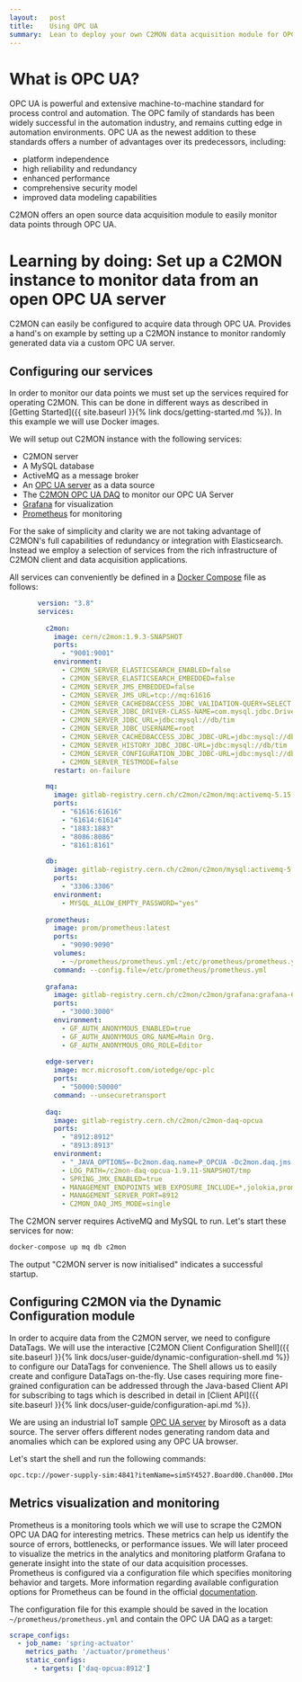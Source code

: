 ```yaml
---
layout:   post
title:    Using OPC UA
summary:  Lean to deploy your own C2MON data acquisition module for OPC UA servers.
---
```


# What is OPC UA?

OPC UA is powerful and extensive machine-to-machine standard for process control and automation. The OPC family of 
standards has been widely successful in the automation industry, and remains cutting edge in automation environments. 
OPC UA as the newest addition to these standards offers a number of advantages over its predecessors, including:

* platform independence
* high reliability and redundancy
* enhanced performance
* comprehensive security model
* improved data modeling capabilities

C2MON offers an open source data acquisition module to easily monitor data points through OPC UA. 


# Learning by doing: Set up a C2MON instance to monitor data from an open OPC UA server

C2MON can easily be configured to acquire data through OPC UA. Provides a hand's on example by setting up a C2MON
 instance to monitor randomly generated data via a custom OPC UA server. 
 
## Configuring our services
In order to monitor our data points we must set up the services required for operating C2MON. This can be done in
 different ways as described in [Getting Started]({{ site.baseurl }}{% link docs/getting-started.md %}). In this
  example we will use Docker images.

We will setup out C2MON instance with the following services:
* C2MON server
* A MySQL database
* ActiveMQ as a message broker
* An [OPC UA server](https://github.com/Azure-Samples/iot-edge-opc-plc) as a data source
* The [C2MON OPC UA DAQ](https://github.com/c2mon/c2mon-daq-opcua) to monitor our OPC UA Server
* [Grafana](https://grafana.com/) for visualization
* [Prometheus](https://prometheus.io/) for monitoring

For the sake of simplicity and clarity we are not taking advantage of C2MON's full capabilities of redundancy or integration with Elasticsearch. 
Instead we employ a selection of services from the rich infrastructure of C2MON client and data acquisition applications. 

All services can conveniently be defined in a [Docker Compose](https://docs.docker.com/compose/) file as follows:

```yaml
       version: "3.8"
       services:
       
         c2mon:
           image: cern/c2mon:1.9.3-SNAPSHOT
           ports:
             - "9001:9001"
           environment:
             - C2MON_SERVER_ELASTICSEARCH_ENABLED=false
             - C2MON_SERVER_ELASTICSEARCH_EMBEDDED=false
             - C2MON_SERVER_JMS_EMBEDDED=false
             - C2MON_SERVER_JMS_URL=tcp://mq:61616
             - C2MON_SERVER_CACHEDBACCESS_JDBC_VALIDATION-QUERY=SELECT 1
             - C2MON_SERVER_JDBC_DRIVER-CLASS-NAME=com.mysql.jdbc.Driver
             - C2MON_SERVER_JDBC_URL=jdbc:mysql://db/tim
             - C2MON_SERVER_JDBC_USERNAME=root
             - C2MON_SERVER_CACHEDBACCESS_JDBC_JDBC-URL=jdbc:mysql://db/tim
             - C2MON_SERVER_HISTORY_JDBC_JDBC-URL=jdbc:mysql://db/tim
             - C2MON_SERVER_CONFIGURATION_JDBC_JDBC-URL=jdbc:mysql://db/tim
             - C2MON_SERVER_TESTMODE=false
           restart: on-failure

         mq:
           image: gitlab-registry.cern.ch/c2mon/c2mon/mq:activemq-5.15.2-c2mon-1.9.11-SNAPSHOT
           ports:
             - "61616:61616"
             - "61614:61614"
             - "1883:1883"
             - "8086:8086"
             - "8161:8161"

         db:
           image: gitlab-registry.cern.ch/c2mon/c2mon/mysql:activemq-5.15.2-c2mon-1.9.11-SNAPSHOT
           ports:
             - "3306:3306"
           environment:
             - MYSQL_ALLOW_EMPTY_PASSWORD="yes"
       
         prometheus:
           image: prom/prometheus:latest
           ports:
             - "9090:9090"
           volumes:
             - ~/prometheus/prometheus.yml:/etc/prometheus/prometheus.yml
           command: --config.file=/etc/prometheus/prometheus.yml
           
         grafana:
           image: gitlab-registry.cern.ch/c2mon/c2mon/grafana:grafana-6.1.2-c2mon-1.9.11-SNAPSHOT
           ports:
             - "3000:3000"
           environment:
             - GF_AUTH_ANONYMOUS_ENABLED=true
             - GF_AUTH_ANONYMOUS_ORG_NAME=Main Org.
             - GF_AUTH_ANONYMOUS_ORG_ROLE=Editor
       
         edge-server:
           image: mcr.microsoft.com/iotedge/opc-plc
           ports:
             - "50000:50000"
           command: --unsecuretransport
       
         daq:
           image: gitlab-registry.cern.ch/c2mon/c2mon-daq-opcua
           ports:
             - "8912:8912"
             - "8913:8913"
           environment:
             - "_JAVA_OPTIONS=-Dc2mon.daq.name=P_OPCUA -Dc2mon.daq.jms.mode=single -Dc2mon.daq.jms.url=tcp://mq:61616 -Dc2mon.client.jms.url=tcp://mq:61616 -Dc2mon.daq.opcua.trustAllServers=true -Dc2mon.daq.opcua.certifierPriority.noSecurity=3 -Dc2mon.daq.opcua.portSubstitutionMode=NONE -Dc2mon.daq.opcua.hostSubstitutionMode=SUBSTITUTE_LOCAL"
             - LOG_PATH=/c2mon-daq-opcua-1.9.11-SNAPSHOT/tmp
             - SPRING_JMX_ENABLED=true
             - MANAGEMENT_ENDPOINTS_WEB_EXPOSURE_INCLUDE=*,jolokia,prometheus
             - MANAGEMENT_SERVER_PORT=8912
             - C2MON_DAQ_JMS_MODE=single

```

The C2MON server requires ActiveMQ and MySQL to run. 
Let's start these services for now:

```bash
docker-compose up mq db c2mon
```

The output "C2MON server is now initialised" indicates a successful startup.

## Configuring C2MON via the Dynamic Configuration module

In order to acquire data from the C2MON server, we need to configure DataTags.
We will use the interactive [C2MON Client Configuration Shell]({{ site.baseurl }}{% link docs/user-guide/dynamic-configuration-shell.md %}) to configure our DataTags for convenience.
The Shell allows us to easily create and configure DataTags on-the-fly.
Use cases requiring more fine-grained configuration can be addressed through the Java-based Client API for subscribing to tags which is described in detail in [Client API]({{ site.baseurl }}{% link docs/user-guide/configuration-api.md %}).

We are using an industrial IoT sample [OPC UA server](https://github.com/Azure-Samples/iot-edge-opc-plc) by Mirosoft as a data source.
The server offers different nodes generating random data and anomalies which can be explored using any OPC UA browser.


Let's start the shell and run the following commands:

```bash
opc.tcp://power-supply-sim:4841?itemName=simSY4527.Board00.Chan000.IMon?tagName=IMon-EQ00&dataType=java.lang.Float&setNamespace=2;opc.tcp://power-supply-sim:4841?itemName=simSY4527.Board00.Chan000.VMon?tagName=VMon-EQ00&dataType=java.lang.Float&setNamespace=2  

```


## Metrics visualization and monitoring


Prometheus  is a monitoring tools which we will use to scrape the C2MON OPC UA DAQ for interesting metrics. 
These metrics can help us identify the source of errors, bottlenecks, or performance issues. 
We will later proceed to visualize the metrics in the analytics and monitoring platform Grafana to generate insight into the state of our data acquisition processes.
Prometheus is configured via a configuration file which specifies monitoring behavior and targets. 
More information regarding available configuration options for Prometheus can be found in the official [documentation](https://prometheus.io/docs/prometheus/latest/configuration/configuration/).

The configuration file for this example should be saved in the location `~/prometheus/prometheus.yml` and contain the OPC UA DAQ as a target:

```yaml
scrape_configs:
  - job_name: 'spring-actuator'
    metrics_path: '/actuator/prometheus'
    static_configs:
      - targets: ['daq-opcua:8912']
```